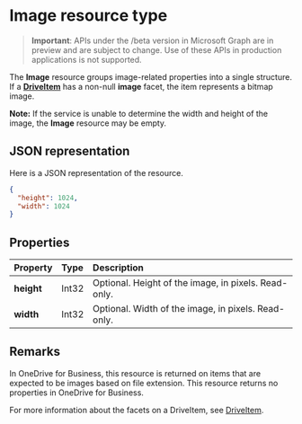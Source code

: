 # Image resource type

> **Important**: APIs under the /beta version in Microsoft Graph are in preview and are subject to change. Use of these APIs in production applications is not supported.

The **Image** resource groups image-related properties into a single structure.
If a [**DriveItem**](driveitem.md) has a non-null **image** facet, the item represents a bitmap image.

**Note:** If the service is unable to determine the width and height of the image, the **Image** resource may be empty.

## JSON representation

Here is a JSON representation of the resource.

<!-- {
  "blockType": "resource",
  "optionalProperties": [ ],
  "@odata.type": "microsoft.graph.image"
}-->

```json
{
  "height": 1024,
  "width": 1024
}
```

## Properties

| Property   | Type  | Description                                |
|:-----------|:------|:-------------------------------------------|
| **height** | Int32 | Optional. Height of the image, in pixels. Read-only. |
| **width**  | Int32 | Optional. Width of the image, in pixels. Read-only.  |


## Remarks

In OneDrive for Business, this resource is returned on items that are expected to be images based on file extension.
This resource returns no properties in OneDrive for Business.

For more information about the facets on a DriveItem, see [DriveItem](driveitem.md).


<!-- uuid: 8fcb5dbc-d5aa-4681-8e31-b001d5168d79
2015-10-25 14:57:30 UTC -->
<!-- {
  "type": "#page.annotation",
  "description": "image resource",
  "keywords": "",
  "section": "documentation",
  "tocPath": ""
}-->
